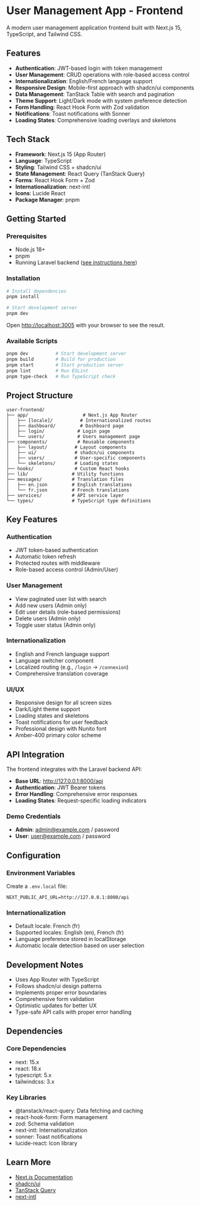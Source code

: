 # User Management App - Frontend

A modern user management application frontend built with Next.js 15, TypeScript, and Tailwind CSS.

## Features

- **Authentication**: JWT-based login with token management
- **User Management**: CRUD operations with role-based access control
- **Internationalization**: English/French language support
- **Responsive Design**: Mobile-first approach with shadcn/ui components
- **Data Management**: TanStack Table with search and pagination
- **Theme Support**: Light/Dark mode with system preference detection
- **Form Handling**: React Hook Form with Zod validation
- **Notifications**: Toast notifications with Sonner
- **Loading States**: Comprehensive loading overlays and skeletons

## Tech Stack

- **Framework**: Next.js 15 (App Router)
- **Language**: TypeScript
- **Styling**: Tailwind CSS + shadcn/ui
- **State Management**: React Query (TanStack Query)
- **Forms**: React Hook Form + Zod
- **Internationalization**: next-intl
- **Icons**: Lucide React
- **Package Manager**: pnpm

## Getting Started

### Prerequisites

- Node.js 18+
- pnpm
- Running Laravel backend ([see instructions here](../user-backend/README.md))

### Installation

```bash
# Install dependencies
pnpm install

# Start development server
pnpm dev
```

Open [http://localhost:3005](http://localhost:3005) with your browser to see the result.

### Available Scripts

```bash
pnpm dev          # Start development server
pnpm build        # Build for production
pnpm start        # Start production server
pnpm lint         # Run ESLint
pnpm type-check   # Run TypeScript check
```

## Project Structure

```
user-frontend/
├── app/                    # Next.js App Router
│   ├── [locale]/          # Internationalized routes
│   ├── dashboard/         # Dashboard page
│   ├── login/            # Login page
│   └── users/            # Users management page
├── components/           # Reusable components
│   ├── layout/          # Layout components
│   ├── ui/              # shadcn/ui components
│   ├── users/           # User-specific components
│   └── skeletons/       # Loading states
├── hooks/               # Custom React hooks
├── lib/                # Utility functions
├── messages/           # Translation files
│   ├── en.json         # English translations
│   └── fr.json         # French translations
├── services/           # API service layer
└── types/              # TypeScript type definitions
```

## Key Features

### Authentication

- JWT token-based authentication
- Automatic token refresh
- Protected routes with middleware
- Role-based access control (Admin/User)

### User Management

- View paginated user list with search
- Add new users (Admin only)
- Edit user details (role-based permissions)
- Delete users (Admin only)
- Toggle user status (Admin only)

### Internationalization

- English and French language support
- Language switcher component
- Localized routing (e.g., `/login` → `/connexion`)
- Comprehensive translation coverage

### UI/UX

- Responsive design for all screen sizes
- Dark/Light theme support
- Loading states and skeletons
- Toast notifications for user feedback
- Professional design with Nunito font
- Amber-400 primary color scheme

## API Integration

The frontend integrates with the Laravel backend API:

- **Base URL**: http://127.0.0.1:8000/api
- **Authentication**: JWT Bearer tokens
- **Error Handling**: Comprehensive error responses
- **Loading States**: Request-specific loading indicators

### Demo Credentials

- **Admin**: admin@example.com / password
- **User**: user@example.com / password

## Configuration

### Environment Variables

Create a `.env.local` file:

```env
NEXT_PUBLIC_API_URL=http://127.0.0.1:8000/api
```

### Internationalization

- Default locale: French (fr)
- Supported locales: English (en), French (fr)
- Language preference stored in localStorage
- Automatic locale detection based on user selection

## Development Notes

- Uses App Router with TypeScript
- Follows shadcn/ui design patterns
- Implements proper error boundaries
- Comprehensive form validation
- Optimistic updates for better UX
- Type-safe API calls with proper error handling

## Dependencies

### Core Dependencies

- next: 15.x
- react: 18.x
- typescript: 5.x
- tailwindcss: 3.x

### Key Libraries

- @tanstack/react-query: Data fetching and caching
- react-hook-form: Form management
- zod: Schema validation
- next-intl: Internationalization
- sonner: Toast notifications
- lucide-react: Icon library

## Learn More

- [Next.js Documentation](https://nextjs.org/docs)
- [shadcn/ui](https://ui.shadcn.com/)
- [TanStack Query](https://tanstack.com/query)
- [next-intl](https://next-intl-docs.vercel.app/)
